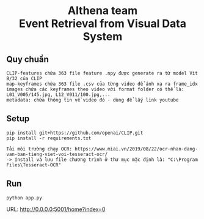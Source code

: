 <h1><center>AIthena team <br> Event Retrieval from Visual Data System</center></h1>

## Quy chuẩn
```
CLIP-features chứa 363 file feature .npy được generate ra từ model Vit B/32 của CLIP
map-keyframes chứa 363 file .csv của từng video để ánh xạ ra frame_idx 
images chứa các keyframes theo video với format folder có thể là: L01_V005/145.jpg, L12_V011/100.jpg,...
metadata: chứa thông tin về video đó - dùng để lấy link youtube

```


## Setup 
```
pip install git+https://github.com/openai/CLIP.git
pip install -r requirements.txt

Tải môi trường chạy OCR: https://www.miai.vn/2019/08/22/ocr-nhan-dang-van-ban-tieng-viet-voi-tesseract-ocr/
-> Install và lưu file chương trình ở thư mục mặc định là: "C:\Program Files\Tesseract-OCR"
```

## Run 
```
python app.py
```

URL: http://0.0.0.0:5001/home?index=0


